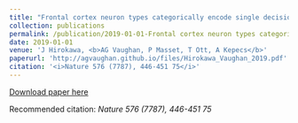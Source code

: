 ```yaml
---
title: "Frontal cortex neuron types categorically encode single decision variables (2019)"
collection: publications
permalink: /publication/2019-01-01-Frontal cortex neuron types categorically encode single decision variables (Nature)
date: 2019-01-01
venue: 'J Hirokawa, <b>AG Vaughan, P Masset, T Ott, A Kepecs</b>'
paperurl: 'http://agvaughan.github.io/files/Hirokawa_Vaughan_2019.pdf'
citation: '<i>Nature 576 (7787), 446-451 75</i>'
---
```

[Download paper here](http://agvaughan.github.io/files/Hirokawa_Vaughan_2019.pdf)

Recommended citation: <i>Nature 576 (7787), 446-451 75</i>